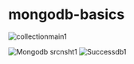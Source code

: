 # mongodb-basics
![collectionmain1](https://user-images.githubusercontent.com/48561002/78191542-25f10b00-746e-11ea-9e67-9e4e02c424b0.JPG)

![Mongodb srcnsht1](https://user-images.githubusercontent.com/48561002/78191609-45883380-746e-11ea-811a-577672fa852a.JPG)
![Successdb1](https://user-images.githubusercontent.com/48561002/78191645-59339a00-746e-11ea-8d8f-7dd2b7a3213e.JPG)
